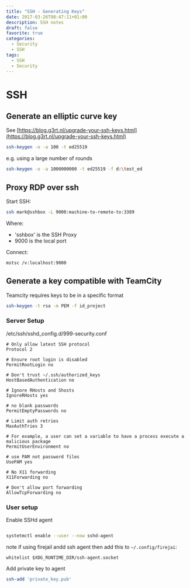 ```yaml
---
title: "SSH - Generating Keys"
date: 2017-03-26T08:47:11+01:00
description: SSH notes
draft: false
favorite: true
categories:
  - Security
  - SSH
tags:
  - SSH
  - Security
---
```

# SSH

## Generate an elliptic curve key

See [https://blog.g3rt.nl/upgrade-your-ssh-keys.html](https://blog.g3rt.nl/upgrade-your-ssh-keys.html)

```bash
ssh-keygen -o -a 100 -t ed25519
```
e.g. using a large number of rounds

```bash
ssh-keygen -o -a 1000000000 -t ed25519 -f d:\test_ed
```

## Proxy RDP over ssh

Start SSH:

```bash
ssh mark@sshbox -L 9000:machine-to-remote-to:3389
```

Where:
* 'sshbox' is the SSH Proxy
* 9000 is the local port

Connect:

```bash
mstsc /v:localhost:9000
```


## Generate a key compatible with TeamCity

Teamcity requires keys to be in a specific format

```bash
ssh-keygen -t rsa -m PEM -f id_project
```


### Server Setup

/etc/ssh/sshd_config.d/999-security.conf
```ssshd_config
# Only allow latest SSH protocol
Protocol 2

# Ensure root login is disabled
PermitRootLogin no

# Don't trust ~/.ssh/authorized_keys
HostBasedAuthentication no

# Ignore RHosts and Shosts
IgnoreRHosts yes

# no blank passwords
PermitEmptyPasswords no

# Limit auth retries
MaxAuthTries 3

# For example, a user can set a variable to have a process execute a malicious package
PermitUserEnvironment no

# use PAM not password files
UsePAM yes

# No X11 forwarding
X11Forwarding no

# Don't allow port forwarding
AllowTcpForwarding no
```

### User setup
Enable SSHd agent
```bash

systetmctl enable --user --now sshd-agent
```

note if using firejail andd ssh agent then add this to ``~/.config/firejai``:

```config
whitelist $XDG_RUNTIME_DIR/ssh-agent.socket
```

Add private key to agent
```bash
ssh-add 'private_key.pub'
```

